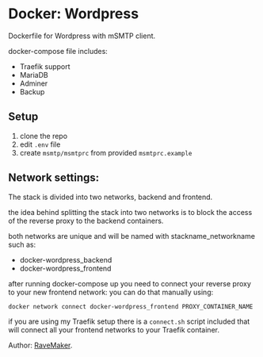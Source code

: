 # Docker: Wordpress
Dockerfile for Wordpress with mSMTP client.

docker-compose file includes:
 - Traefik support
 - MariaDB
 - Adminer
 - Backup

## Setup
1. clone the repo
2. edit `.env` file
3. create `msmtp/msmtprc` from provided `msmtprc.example`

## Network settings:
The stack is divided into two networks, backend and frontend.

the idea behind splitting the stack into two networks
is to block the access of the reverse proxy to the backend containers.

both networks are unique and will be named with stackname_networkname such as:

- docker-wordpress_backend
- docker-wordpress_frontend

after running docker-compose up you need to connect your reverse proxy to your new frontend network:
 you can do that manually using:
 ```
 docker network connect docker-wordpress_frontend PROXY_CONTAINER_NAME
 ```

if you are using my Traefik setup there is a `connect.sh` script included
that will connect all your frontend networks to your Traefik container.

Author: [RaveMaker][RaveMaker].

[RaveMaker]: http://ravemaker.net
 
